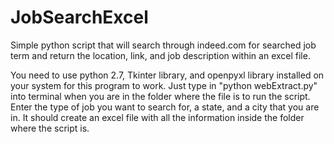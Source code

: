# JobSearchExcel
Simple python script that will search through indeed.com for searched job term and return the location, link, and job description within an excel file.

You need to use python 2.7, Tkinter library, and openpyxl library installed on your system for this program to work. Just type in "python webExtract.py" into terminal when you are in the folder where the file is to run the script.
Enter the type of job you want to search for, a state, and a city that you are in.
It should create an excel file with all the information inside the folder where the script is.
